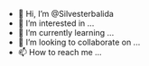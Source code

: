 - 👋 Hi, I’m @Silvesterbalida
- 👀 I’m interested in ...
- 🌱 I’m currently learning ...
- 💞️ I’m looking to collaborate on ...
- 📫 How to reach me ...

<!---
Silvesterbalida/Silvesterbalida is a ✨ special ✨ repository because its `README.md` (this file) appears on your GitHub profile.
You can click the Preview link to take a look at your changes.
--->
